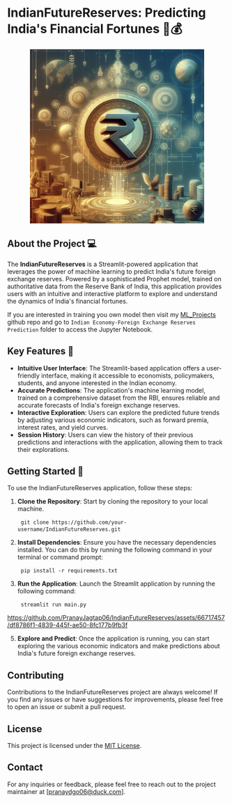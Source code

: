 # IndianFutureReserves: Predicting India's Financial Fortunes 🤖💰

<p align="center">
  <img src="https://github.com/PranayJagtap06/IndianFutureReserves/blob/main/assets/Designer.png" width="400" alt="IndianFutureReserves">
</p>

## About the Project 💻

The **IndianFutureReserves** is a Streamlit-powered application that leverages the power of machine learning to predict India's future foreign exchange reserves. Powered by a sophisticated Prophet model, trained on authoritative data from the Reserve Bank of India, this application provides users with an intuitive and interactive platform to explore and understand the dynamics of India's financial fortunes.

If you are interested in training you own model then visit my [ML_Projects](https://github.com/PranayJagtap06/ML_Projects/) github repo and go to `Indian Economy-Foreign Exchange Reserves Prediction` folder to access the Jupyter Notebook.

## Key Features 🔑

- **Intuitive User Interface**: The Streamlit-based application offers a user-friendly interface, making it accessible to economists, policymakers, students, and anyone interested in the Indian economy.
- **Accurate Predictions**: The application's machine learning model, trained on a comprehensive dataset from the RBI, ensures reliable and accurate forecasts of India's foreign exchange reserves.
- **Interactive Exploration**: Users can explore the predicted future trends by adjusting various economic indicators, such as forward premia, interest rates, and yield curves.
- **Session History**: Users can view the history of their previous predictions and interactions with the application, allowing them to track their explorations.

## Getting Started 🏃

To use the IndianFutureReserves application, follow these steps:

1. **Clone the Repository**: Start by cloning the repository to your local machine.

        git clone https://github.com/your-username/IndianFutureReserves.git

2. **Install Dependencies**: Ensure you have the necessary dependencies installed. You can do this by running the following command in your terminal or command prompt:

        pip install -r requirements.txt

3. **Run the Application**: Launch the Streamlit application by running the following command:

        streamlit run main.py


https://github.com/PranayJagtap06/IndianFutureReserves/assets/66717457/df8786f1-4839-445f-ae50-8fc177b9fb3f


5. **Explore and Predict**: Once the application is running, you can start exploring the various economic indicators and make predictions about India's future foreign exchange reserves.

## Contributing

Contributions to the IndianFutureReserves project are always welcome! If you find any issues or have suggestions for improvements, please feel free to open an issue or submit a pull request.

## License

This project is licensed under the [MIT License](LICENSE).

## Contact

For any inquiries or feedback, please feel free to reach out to the project maintainer at [pranaydgo06@duck.com].

